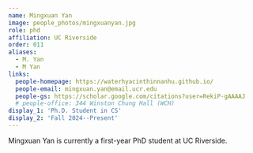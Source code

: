 ```yaml
---
name: Mingxuan Yan
image: people_photos/mingxuanyan.jpg
role: phd
affiliation: UC Riverside
order: 011
aliases:
  - M. Yan
  - M Yan
links:
  people-homepage: https://waterhyacinthinnanhu.github.io/
  people-email: mingxuan.yan@email.ucr.edu
  people-gs: https://scholar.google.com/citations?user=RekiP-gAAAAJ
  # people-office: 344 Winston Chung Hall (WCH)
display_1: 'Ph.D. Student in CS'
display_2: 'Fall 2024--Present'
---
```


Mingxuan Yan is currently a first-year PhD student at UC Riverside.